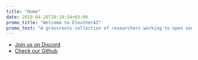 ```yaml
---
title: "Home"
date: 2019-04-26T20:18:54+03:00
promo_title: "Welcome to EleutherAI"
promo_text: "A grassroots collection of researchers working to open source AI research"
---
```


- [Join us on Discord](https://discord.com/invite/vtRgjbM)
- [Check our Github](https://github.com/EleutherAI)